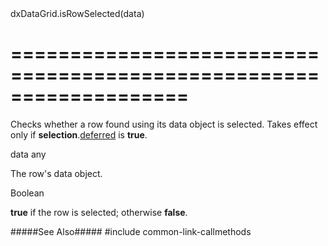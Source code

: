 <!--id-->dxDataGrid.isRowSelected(data)<!--/id-->
===================================================================
===================================================================

<!--shortDescription-->
Checks whether a row found using its data object is selected. Takes effect only if **selection**.[deferred](/Documentation/ApiReference/UI_Widgets/dxDataGrid/Configuration/selection/#deferred) is **true**.
<!--/shortDescription-->

<!--paramName1-->data<!--/paramName1-->
<!--paramType1-->any<!--/paramType1-->
<!--paramDescription1-->
The row's data object.
<!--/paramDescription1-->

<!--returnType-->Boolean<!--/returnType-->
<!--returnDescription-->
**true** if the row is selected; otherwise **false**.
<!--/returnDescription-->

<!--fullDescription-->
#####See Also#####
#include common-link-callmethods
<!--/fullDescription-->